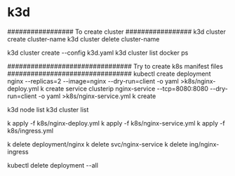 # k3d
#################
To create cluster
#################
k3d cluster create cluster-name
k3d cluster delete cluster-name

k3d cluster create --config k3d.yaml
k3d cluster list
docker ps

################################
Try to create k8s manifest files
################################
kubectl create deployment nginx --replicas=2 --image=nginx --dry-run=client -o yaml >k8s/nginx-deploy.yml
k create service clusterip nginx-service --tcp=8080:8080 --dry-run=client -o yaml >k8s/nginx-service.yml
k create 

k3d node list
k3d cluster list

k apply -f k8s/nginx-deploy.yml
k apply -f k8s/nginx-service.yml
k apply -f k8s/ingress.yml

k delete deployment/nginx
k delete svc/nginx-service
k delete ing/nginx-ingress

kubectl delete deployment --all